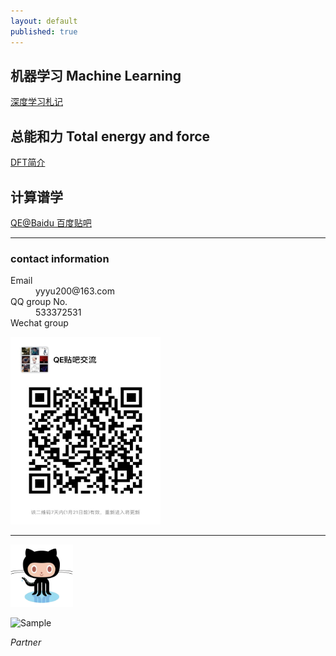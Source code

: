 ```yaml
---
layout: default
published: true
---
```





## 机器学习 Machine Learning 
[深度学习札记](./TFjotter)

## 总能和力 Total energy and force

[DFT简介](https://yyyu200.github.io/DFTbook/)

## 计算谱学
[QE@Baidu 百度贴吧](http://tieba.baidu.com/f?kw=quantum_espresso)

* * *
### contact information
<dl>
<dt>Email</dt>
<dd>yyyu200@163.com</dd>
<dt>QQ group No.</dt>
<dd>533372531</dd>
<dt>Wechat group</dt>
</dl>
<p align="left">
    <img src="./assets/images/wechat_pic.jpg" alt="Sample"  width="240" height="300">
</p>


* * *
<p align="left">
    <img src="./assets/images/github_logo.png" alt="Sample"  width="100" height="100">
</p>


<p align="left">
    <img src="https://tb2.bdstatic.com/tb/static-common/img/search_logo_big_v1_8d039f9.png" alt="Sample"  width="80" height="30">
    <p align="left">
        <em>Partner</em>
    </p>
</p>
